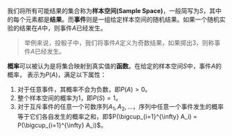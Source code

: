 我们将所有可能结果的集合称为**样本空间(Sample Space)**，一般简写为$S$，其中的每个元素都是**结果**。而**事件**则是一组给定样本空间的随机结果。如果一个随机实验的结果在$A$中，则事件$A$已经发生。
> 举例来说，投骰子中，我们将事件$A$定义为奇数结果，如果掷出3，则称事件$A$已经发生。

**概率**可以被认为是将集合映射到真实值的**函数**。在给定的样本空间$S$中，事件$A$的概率， 表示为$P(A)$，满足以下属性：
1. 对于任意事件，其概率不会为负数，即$P(A) > 0$。
2. 整个样本空间的概率为1，即$P(S) = 1$。
3. 对于互斥事件的任意一个可数序列$A_1, A_2,...$，序列中任意一个事件发生的概率等于它们各自发生的概率之和，即$P(\bigcup_{i=1}^{\infty} A_i) = P(\bigcup_{i=1}^{\infty} A_i)$。